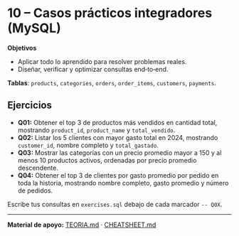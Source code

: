 # 10 – Casos prácticos integradores (MySQL)

**Objetivos**
- Aplicar todo lo aprendido para resolver problemas reales.
- Diseñar, verificar y optimizar consultas end‑to‑end.

**Tablas**: `products`, `categories`, `orders`, `order_items`, `customers`, `payments`.

## Ejercicios
- **Q01:** Obtener el top 3 de productos más vendidos en cantidad total, mostrando `product_id`, `product_name` y `total_vendido`.
- **Q02:** Listar los 5 clientes con mayor gasto total en 2024, mostrando `customer_id`, nombre completo y `total_gastado`.
- **Q03:** Mostrar las categorías con un precio promedio mayor a 150 y al menos 10 productos activos, ordenadas por precio promedio descendente.
- **Q04:** Obtener el top 3 de clientes por gasto promedio por pedido en toda la historia, mostrando nombre completo, gasto promedio y número de pedidos.

Escribe tus consultas en `exercises.sql` debajo de cada marcador `-- Q0X`.

---

**Material de apoyo:** [TEORIA.md](./TEORIA.md) · [CHEATSHEET.md](./CHEATSHEET.md)
